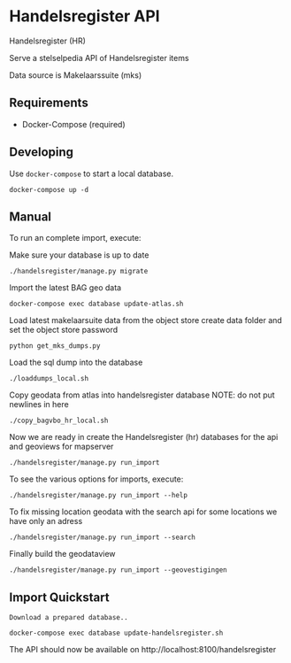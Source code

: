 Handelsregister API
=====================

Handelsregister (HR)

Serve a stelselpedia API of Handelsregister items

Data source is Makelaarssuite (mks)


Requirements
------------

* Docker-Compose (required)


Developing
----------

Use `docker-compose` to start a local database.

	docker-compose up -d

Manual
------

To run an complete import, execute:

Make sure your database is up to date

	./handelsregister/manage.py migrate


Import the latest BAG geo data

    docker-compose exec database update-atlas.sh

Load latest makelaarsuite data from the object store
create data folder and set the object store password

    python get_mks_dumps.py

Load the sql dump into the database

    ./loaddumps_local.sh

Copy geodata from atlas into handelsregister database
NOTE: do not put newlines in here

    ./copy_bagvbo_hr_local.sh

Now we are ready in create the Handelsregister (hr) databases
for the api and geoviews for mapserver

    ./handelsregister/manage.py run_import

To see the various options for imports, execute:

    ./handelsregister/manage.py run_import --help

To fix missing location geodata with the search api
for some locations we have only an adress

    ./handelsregister/manage.py run_import --search

Finally build the geodataview

    ./handelsregister/manage.py run_import --geovestigingen


Import Quickstart
-----------------
    Download a prepared database..

    docker-compose exec database update-handelsregister.sh


The API should now be available on http://localhost:8100/handelsregister
